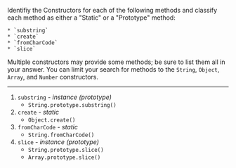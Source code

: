 Identifiy the Constructors for each of the following methods and classify each method as either a "Static" or a "Prototype" method:

	* `substring`
	* `create`
	* `fromCharCode`
	* `slice`

Multiple constructors may provide some methods; be sure to list them all in your answer. You can limit your search for methods to the `String`, `Object`, `Array`, and `Number` constructors.

---

1. `substring` - _instance (prototype)_
	* `String.prototype.substring()`
2. `create` - _static_
	* `Object.create()`
3. `fromCharCode` - _static_
	* `String.fromCharCode()`
4. `slice` - _instance (prototype)_
	* `String.prototype.slice()`
	* `Array.prototype.slice()`


